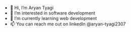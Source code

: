 - 👋 Hi, I’m Aryan Tyagi
- 👀 I’m interested in software development
- 🌱 I’m currently learning web development
- 📫 You can reach me out on linkedIn @aryan-tyagi2307

<!---
aryan-tyagi2307/aryan-tyagi2307 is a ✨ special ✨ repository because its `README.md` (this file) appears on your GitHub profile.
You can click the Preview link to take a look at your changes.
--->
